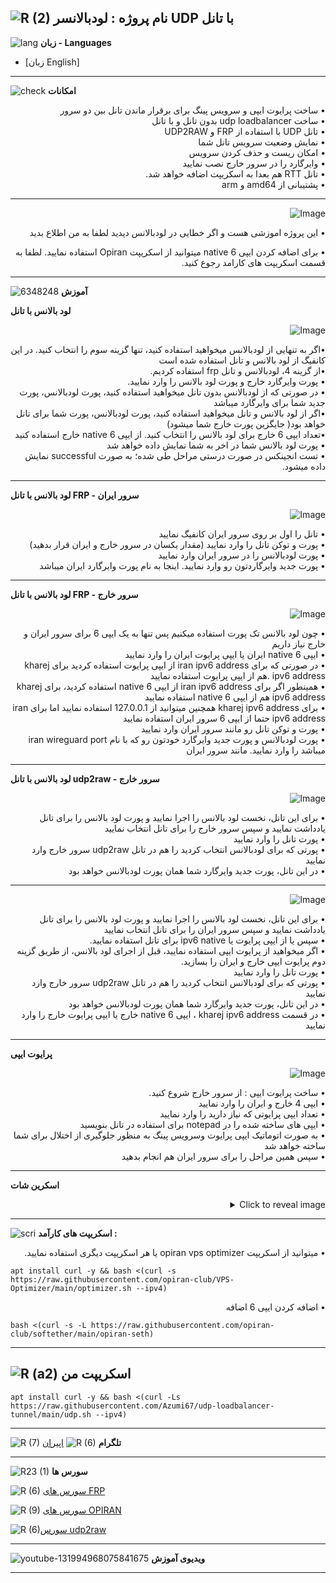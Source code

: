 ![R (2)](https://github.com/Azumi67/PrivateIP-Tunnel/assets/119934376/a064577c-9302-4f43-b3bf-3d4f84245a6f)
نام پروژه : لودبالانسر UDP با تانل
---------------------------------------------------------------
![lang](https://github.com/Azumi67/PrivateIP-Tunnel/assets/119934376/627ecb66-0445-4c15-b2a0-59e02c7f7e09)
**زبان - Languages**

- [زبان English]
------------------------
![check](https://github.com/Azumi67/PrivateIP-Tunnel/assets/119934376/13de8d36-dcfe-498b-9d99-440049c0cf14)
**امکانات**
 <div dir="rtl">&bull; ساخت پرایوت ایپی و سرویس پینگ برای برقرار ماندن تانل بین دو سرور</div>
 <div dir="rtl">&bull; ساخت udp loadbalancer بدون تانل و با تانل</div>
 <div dir="rtl">&bull; تانل UDP با استفاده از FRP و UDP2RAW</div>
 <div dir="rtl">&bull; نمایش وضعیت سرویس تانل شما</div>
 <div dir="rtl">&bull; امکان ریست و حذف کردن سرویس</div>
 <div dir="rtl">&bull; وایرگارد را در سرور خارج نصب نمایید</div>
 <div dir="rtl">&bull; تانل RTT هم بعدا به اسکریپت اضافه خواهد شد.</div>
 <div dir="rtl">&bull; پشتیبانی از amd64 و arm </div>
 
 ------------------------------------------------------

<p align="right">
  <img src="https://github.com/Azumi67/udp-loadbalancer-tunnel/assets/119934376/57112532-6845-4eab-9b42-1b680d7d88a5" alt="Image" /> <div dir="rtl">&bull; این پروژه اموزشی هست و اگر خطایی در لودبالانس دیدید لطفا به من اطلاع بدید</div>
</p> 
  <div dir="rtl">&bull; برای اضافه کردن ایپی 6 native میتوانید از اسکریپت Opiran استفاده نمایید. لطفا به قسمت اسکریپت های کارامد رجوع کنید.</div>
 
  -----------------------------------------
  
  ![6348248](https://github.com/Azumi67/PrivateIP-Tunnel/assets/119934376/398f8b07-65be-472e-9821-631f7b70f783)
**آموزش**

 

**لود بالانس با تانل**
 

 <p align="right">
  <img src="https://github.com/Azumi67/udp-loadbalancer-tunnel/assets/119934376/39c90b1c-f7ba-498f-9c61-9cb3de3edea6" alt="Image" />
</p>
 <div dir="rtl">&bull;اگر به تنهایی از لودبالانس میخواهید استفاده کنید، تنها گزینه سوم را انتخاب کنید. در این کانفیگ از لود بالانس و تانل استفاده شده است</div>
  <div dir="rtl">&bull;از گزینه 4، لودبالانس و تانل frp استفاده کردیم.</div>
   <div dir="rtl">&bull; پورت وایرگارد خارج و پورت لود بالانس را وارد نمایید.</div>
    <div dir="rtl">&bull; در صورتی که از لودبالانس بدون تانل میخواهید استفاده کنید، پورت لودبالانس، پورت جدید شما برای وایرگارد میباشد</div>
     <div dir="rtl">&bull;اگر از لود بالانس و تانل میخواهید استفاده کنید، پورت لودبالانس، پورت شما برای تانل خواهد بود( جایگزین پورت خارج شما میشود)</div>
      <div dir="rtl">&bull;تعداد ایپی 6 خارج برای لود بالانس را انتخاب کنید. از ایپی 6 native خارج استفاده کنید</div>
       <div dir="rtl">&bull; پورت لود بالانس شما در اخر به شما نمایش داده خواهد شد</div>
        <div dir="rtl">&bull; تست انجینکس در صورت درستی مراحل طی شده؛ به صورت successful نمایش داده میشود.</div>




----------------------
**لود بالانس با تانل FRP - سرور ایران**
<p align="right">
  <img src="https://github.com/Azumi67/udp-loadbalancer-tunnel/assets/119934376/cacbabab-3c7d-4188-a3bc-25613c832341" alt="Image" />
</p>
 <div dir="rtl">&bull; تانل را اول بر روی سرور ایران کانفیگ نمایید</div>
 <div dir="rtl">&bull; پورت و توکن تانل را وارد نمایید (مقدار یکسان در سرور خارج و ایران قرار بدهید)</div>
  <div dir="rtl">&bull; پورت لودبالانس را در سرور ایران وارد نمایید</div>
   <div dir="rtl">&bull; پورت جدید وایرگاردتون رو وارد نمایید. اینجا به نام پورت وایرگارد ایران میباشد</div>

--------------------------------------
**لود بالانس با تانل FRP - سرور خارج**
<p align="right">
  <img src="https://github.com/Azumi67/udp-loadbalancer-tunnel/assets/119934376/6d370703-4a13-474f-a544-50bb5714540f" alt="Image" />
</p>
 <div dir="rtl">&bull; چون لود بالانس تک پورت استفاده میکنیم پس تنها به یک ایپی 6 برای سرور ایران و خارج نیاز داریم</div>
  <div dir="rtl">&bull; ایپی 6 native ایران یا ایپی پرایوت ایران را وارد نمایید</div>
   <div dir="rtl">&bull; در صورتی که برای iran ipv6 address از ایپی پرایوت استفاده کردید برای kharej ipv6 address .هم از ایپی پرایوت استفاده نمایید</div>
    <div dir="rtl">&bull; همینطور اگر برای iran ipv6 address از ایپی 6 native استفاده کردید، برای kharej ipv6 address هم از ایپی 6 native استفاده نمایید</div>
     <div dir="rtl">&bull; برای kharej ipv6 address همچنین میتوانید از 127.0.0.1 استفاده نمایید اما برای iran ipv6 address حتما از ایپی 6 سرور ایران استفاده نمایید</div>
      <div dir="rtl">&bull; پورت و توکن تانل رو مانند سرور ایران وارد نمایید</div>
 <div dir="rtl">&bull; پورت لودبالانس و پورت جدید وایرگارد خودتون رو که با نام iran wireguard port میباشد را وارد نمایید. مانند سرور ایران</div>


---------------------------------

**لود بالانس با تانل udp2raw - سرور خارج**

<p align="right">
  <img src="https://github.com/Azumi67/udp-loadbalancer-tunnel/assets/119934376/d77d3170-7a3f-4404-a990-5331efe9f45e" alt="Image" />
</p>

  <div dir="rtl">&bull; برای این تانل، نخست لود بالانس را اجرا نمایید و پورت لود بالانس را برای تانل یادداشت نمایید و سپس سرور خارج را برای تانل انتخاب نمایید</div>
 <div dir="rtl">&bull; پورت تانل را وارد نمایید</div>
  <div dir="rtl">&bull; پورتی که برای لودبالانس انتخاب کردید را هم در تانل udp2raw سرور خارج وارد نمایید</div>
   <div dir="rtl">&bull; در این تانل، پورت جدید وایرگارد شما همان پورت لودبالانس خواهد بود</div>
 
------------------------------------------------------------------------------

<p align="right">
  <img src="https://github.com/Azumi67/udp-loadbalancer-tunnel/assets/119934376/1842bfa6-eafd-4392-8165-aaad32888b29" alt="Image" />
</p>

  <div dir="rtl">&bull; برای این تانل، نخست لود بالانس را اجرا نمایید و پورت لود بالانس را برای تانل یادداشت نمایید و سپس سرور ایران را برای تانل انتخاب نمایید</div>
  <div dir="rtl">&bull; سپس یا از ایپی پرایوت یا ipv6 native برای تانل استفاده نمایید.</div>
  <div dir="rtl">&bull; اگر میخواهید از پرایوت ایپی استفاده نمایید، قبل از اجرای لود بالانس، از طریق گزینه دوم پرایوت ایپی خارج و ایران را بسازید.</div>
 <div dir="rtl">&bull; پورت تانل را وارد نمایید</div>
  <div dir="rtl">&bull; پورتی که برای لودبالانس انتخاب کردید را هم در تانل udp2raw سرور خارج وارد نمایید</div>
   <div dir="rtl">&bull; در این تانل، پورت جدید وایرگارد شما همان پورت لودبالانس خواهد بود</div>
    <div dir="rtl">&bull; در قسمت kharej ipv6 address ، ایپی 6 native خارج یا ایپی پرایوت خارج را وارد نمایید</div>


---------------------------------------------------------------------------

**پرایوت ایپی**

  <p align="right">
  <img src="https://github.com/Azumi67/PrivateIP-Tunnel/assets/119934376/d92b4e8f-b368-4938-b639-5efea493e184" alt="Image" />
</p>
<div dir="rtl">&bull; ساخت پرایوت ایپی : از سرور خارج شروع کنید.</div>
 <div dir="rtl">&bull; ایپی 4 خارج و ایران را وارد نمایید</div> 
   <div dir="rtl">&bull; تعداد ایپی پرایوتی که نیاز دارید را وارد نمایید</div>
    <div dir="rtl">&bull; ایپی های ساخته شده را در notepad برای استفاده در تانل بنویسید</div>
     <div dir="rtl">&bull; به صورت اتوماتیک ایپی پرایوت وسرویس پینگ به منظور جلوگیری از اختلال برای شما ساخته خواهد شد</div>
      <div dir="rtl">&bull; سپس همین مراحل را برای سرور ایران هم انجام بدهید</div>


-------------------------------
**اسکرین شات**
<details>
  <summary align="right">Click to reveal image</summary>
  
  <p align="right">
    <img src="https://github.com/Azumi67/udp-loadbalancer-tunnel/assets/119934376/9d7d38c2-4e03-4d4c-bbb4-a32bb301cdb2" alt="menu screen" />
  </p>
</details>


------------------------------------------
![scri](https://github.com/Azumi67/FRP-V2ray-Loadbalance/assets/119934376/cbfb72ac-eff1-46df-b5e5-a3930a4a6651)
**اسکریپت های کارآمد :**

 <div dir="rtl">&bull; میتوانید از اسکریپت opiran vps optimizer یا هر اسکریپت دیگری استفاده نمایید.</div>
 
 
```
apt install curl -y && bash <(curl -s https://raw.githubusercontent.com/opiran-club/VPS-Optimizer/main/optimizer.sh --ipv4)
```
  <div dir="rtl">&bull; اضافه کردن ایپی 6 اضافه</div>
 
  
```
bash <(curl -s -L https://raw.githubusercontent.com/opiran-club/softether/main/opiran-seth)
```
-----------------------------------------------------
![R (a2)](https://github.com/Azumi67/PrivateIP-Tunnel/assets/119934376/716fd45e-635c-4796-b8cf-856024e5b2b2)
**اسکریپت من**
------------------------

```
apt install curl -y && bash <(curl -Ls https://raw.githubusercontent.com/Azumi67/udp-loadbalancer-tunnel/main/udp.sh --ipv4)
```


---------------------------------------------
![R (7)](https://github.com/Azumi67/PrivateIP-Tunnel/assets/119934376/42c09cbb-2690-4343-963a-5deca12218c1)
**تلگرام** 
![R (6)](https://github.com/Azumi67/FRP-V2ray-Loadbalance/assets/119934376/f81bf6e1-cfed-4e24-b944-236f5c0b15d3) [اپیران](https://github.com/opiran-club)

---------------------------------
![R23 (1)](https://github.com/Azumi67/FRP-V2ray-Loadbalance/assets/119934376/18d12405-d354-48ac-9084-fff98d61d91c)
**سورس ها**

![R (6)](https://github.com/Azumi67/FRP-V2ray-Loadbalance/assets/119934376/be0dd34c-7b47-4d93-904c-eecf013d7b06) [سورس های FRP](https://github.com/fatedier/frp)

![R (9)](https://github.com/Azumi67/FRP-V2ray-Loadbalance/assets/119934376/33388f7b-f1ab-4847-9e9b-e8b39d75deaa) [سورس های OPIRAN](https://github.com/opiran-club)

![R (6)](https://github.com/Azumi67/PrivateIP-Tunnel/assets/119934376/8a486a00-c6c3-4b30-ba47-3416f9bc2ab3)[سورس udp2raw](https://github.com/wangyu-/udp2raw/)

-----------------------------------------------------

![youtube-131994968075841675](https://github.com/Azumi67/FRP-V2ray-Loadbalance/assets/119934376/24202a92-aff2-4079-a6c2-9db14cd0ecd1)
**ویدیوی آموزش**

-----------------------------------------


